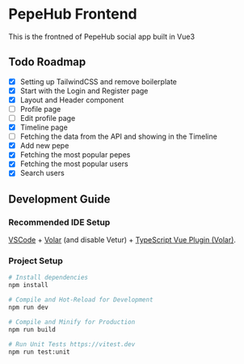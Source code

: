 # PepeHub Frontend

This is the frontned of PepeHub social app built in Vue3

## Todo Roadmap

-   [x] Setting up TailwindCSS and remove boilerplate
-   [x] Start with the Login and Register page
-   [x] Layout and Header component
-   [ ] Profile page
-   [ ] Edit profile page
-   [x] Timeline page
-   [ ] Fetching the data from the API and showing in the Timeline
-   [x] Add new pepe
-   [x] Fetching the most popular pepes
-   [x] Fetching the most popular users
-   [x] Search users

## Development Guide

### Recommended IDE Setup

[VSCode](https://code.visualstudio.com/) + [Volar](https://marketplace.visualstudio.com/items?itemName=Vue.volar) (and disable Vetur) + [TypeScript Vue Plugin (Volar)](https://marketplace.visualstudio.com/items?itemName=Vue.vscode-typescript-vue-plugin).

### Project Setup

```sh
# Install dependencies
npm install

# Compile and Hot-Reload for Development
npm run dev

# Compile and Minify for Production
npm run build

# Run Unit Tests https://vitest.dev
npm run test:unit
```
